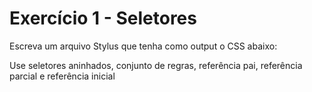 # Exercício 1 - Seletores

Escreva um arquivo Stylus que tenha como output o CSS abaixo:

Use seletores aninhados, conjunto de regras, referência pai, referência parcial e referência inicial